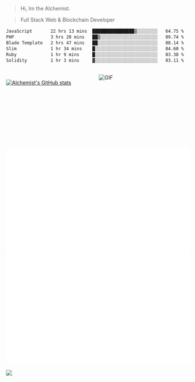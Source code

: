 > Hi, Im the Alchemist.

> Full Stack Web & Blockchain Developer


<!--START_SECTION:waka-->

```text
JavaScript       22 hrs 13 mins  ████████████████▒░░░░░░░░   64.75 %
PHP              3 hrs 20 mins   ██▒░░░░░░░░░░░░░░░░░░░░░░   09.74 %
Blade Template   2 hrs 47 mins   ██░░░░░░░░░░░░░░░░░░░░░░░   08.14 %
Slim             1 hr 34 mins    █░░░░░░░░░░░░░░░░░░░░░░░░   04.60 %
Ruby             1 hr 9 mins     █░░░░░░░░░░░░░░░░░░░░░░░░   03.38 %
Solidity         1 hr 3 mins     ▓░░░░░░░░░░░░░░░░░░░░░░░░   03.11 %
```

<!--END_SECTION:waka-->


<br />

<img align="right" alt="GIF" src="https://user-images.githubusercontent.com/5355808/139111924-210cc6fa-9fb1-4dac-929d-6324a5836a92.gif" width="250" height="200" />

[![Alchemist's GitHub stats](https://github-readme-stats.vercel.app/api?username=DrMaxis&show_icons=true&theme=outrun&count_private=true)](#)

![](https://raw.githubusercontent.com/DrMaxis/github-stats-transparent/output/generated/overview.svg)
![](https://raw.githubusercontent.com/DrMaxis/github-stats-transparent/output/generated/languages.svg)

 
<a href="https://count.getloli.com/"><img src="https://count.getloli.com/get/@:maxis-the-alchemist?theme=rule34"></a>
<!-- https://count.getloli.com/get/@alchemist?theme=rule34 -->
<br>



